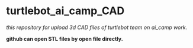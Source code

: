 # turtlebot_ai_camp_CAD
*this repository for upload 3d CAD files of turtlebot team on ai_camp work.*

**github can open STL files by open file directly.**
